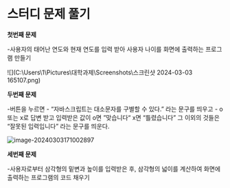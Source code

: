 # 스터디 문제 풀기

**첫번째 문제**

-사용자의 태어난 연도와 현재 연도를 입력 받아 사용자 나이를 화면에 출력하는 프로그램 만들기

![](C:\Users\1\Pictures\대학과제\Screenshots\스크린샷 2024-03-03 165107.png)



**두번째 문제**

-버튼을 누르면 - “자바스크립트는 대소문자를 구별할 수 있다.” 라는 문구를 띄우고 - o 또는 x로 답변 받고 
입력받은 값이 o면 ”맞습니다“ x면 “틀렸습니다” 그 이외의 것들은 “잘못된 입력입니다” 라는 문구를 띄운다.

![image-20240303171002897](C:\Users\1\AppData\Roaming\Typora\typora-user-images\image-20240303171002897.png)



**세번째 문제**

-사용자로부터 삼각형의 밑변과 높이를 입력받은 후, 삼각형의 넓이를 계산하여 화면에 출력하는 프로그램의 코드 채우기